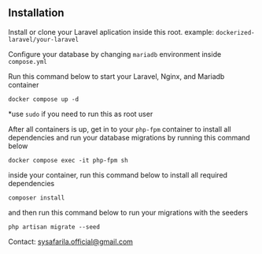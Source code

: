 ## Installation
Install or clone your Laravel aplication inside this root. example: `dockerized-laravel/your-laravel`

Configure your database by changing `mariadb` environment inside `compose.yml`

Run this command below to start your Laravel, Nginx, and Mariadb container
```shell
docker compose up -d
```
*use `sudo` if you need to run this as root user

After all containers is up, get in to your `php-fpm` container to install all dependencies and run your database migrations by running this command below
```shell
docker compose exec -it php-fpm sh
```

inside your container, run this command below to install all required dependencies
```shell
composer install
```
and then run this command below to run your migrations with the seeders
```shell
php artisan migrate --seed
```

Contact: sysafarila.official@gmail.com